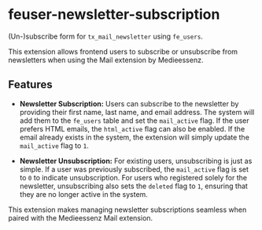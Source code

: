 # feuser-newsletter-subscription
(Un-)subscribe form for `tx_mail_newsletter` using `fe_users`.

This extension allows frontend users to subscribe or unsubscribe from newsletters when using the Mail extension by Medieessenz.

## Features

- **Newsletter Subscription:**
  Users can subscribe to the newsletter by providing their first name, last name, and email address. The system will add them to the `fe_users` table and set the `mail_active` flag. If the user prefers HTML emails, the `html_active` flag can also be enabled. If the email already exists in the system, the extension will simply update the `mail_active` flag to `1`.

- **Newsletter Unsubscription:**
  For existing users, unsubscribing is just as simple. If a user was previously subscribed, the `mail_active` flag is set to `0` to indicate unsubscription. For users who registered solely for the newsletter, unsubscribing also sets the `deleted` flag to `1`, ensuring that they are no longer active in the system.

This extension makes managing newsletter subscriptions seamless when paired with the Medieessenz Mail extension.
